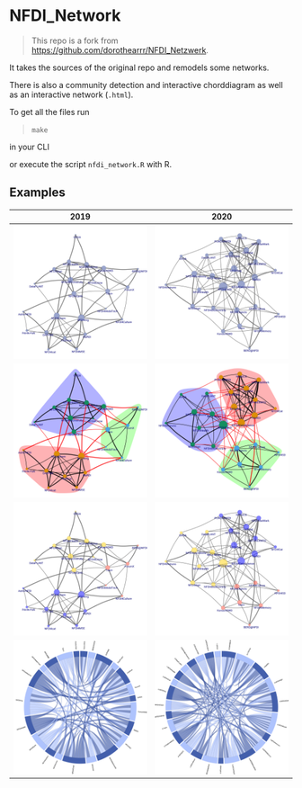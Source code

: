 # NFDI_Network

> This repo is a fork from https://github.com/dorothearrr/NFDI_Netzwerk.

It takes the sources of the original repo and remodels some networks.

There is also a community detection and interactive chorddiagram as well as an interactive network (`.html`).

To get all the files run

> `make` 

in your CLI

or execute the script `nfdi_network.R` with R.

## Examples

| 2019                                                                                                        | 2020                                                                                                        |
|-------------------------------------------------------------------------------------------------------------|-------------------------------------------------------------------------------------------------------------|
| [![Network](2019/2019_nfdi_network_1.png "Network")](/2019/2019_nfdi_network_1.png)                       | [![Network](2020/2020_nfdi_network_1.png "Network")](/2020/2020_nfdi_network_1.png)                      |
| [![Network](2019/2019_nfdi_network_2.png "Network")](/2019/2019_nfdi_network_2.png)                       | [![Network](2020/2020_nfdi_network_2.png "Network")](/2020/2020_nfdi_network_2.png)                      |
| [![Network](2019/2019_nfdi_network_3.png "Network with Community Detection")](/2019/2019_nfdi_network_3.png) | [![Network](2020/2020_nfdi_network_3.png "Network with Community Detection")](/2020/2020_nfdi_network_3.png) |
| [![Network](2019/2019_nfdi_network_4.png "Chorddiagram")](/2019/2019_nfdi_network_4.png) | [![Network](2020/2020_nfdi_network_4.png "Chorddiagram")](/2020/2020_nfdi_network_4.png) |
